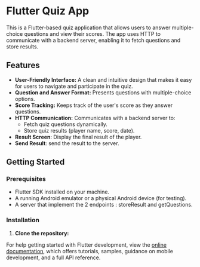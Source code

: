 # Flutter Quiz App

This is a Flutter-based quiz application that allows users to answer multiple-choice questions and view their scores. The app uses HTTP to communicate with a backend server, enabling it to fetch questions and store results.

## Features

*   **User-Friendly Interface:** A clean and intuitive design that makes it easy for users to navigate and participate in the quiz.
*   **Question and Answer Format:** Presents questions with multiple-choice options.
*   **Score Tracking:** Keeps track of the user's score as they answer questions.
*   **HTTP Communication:** Communicates with a backend server to:
    *   Fetch quiz questions dynamically.
    *   Store quiz results (player name, score, date).
* **Result Screen**: Display the final result of the player.
* **Send Result**: send the result to the server.

## Getting Started

### Prerequisites

*   Flutter SDK installed on your machine.
*   A running Android emulator or a physical Android device (for testing).
* A server that implement the 2 endpoints : storeResult and getQuestions.

### Installation

1.  **Clone the repository:**
    

For help getting started with Flutter development, view the
[online documentation](https://docs.flutter.dev/), which offers tutorials,
samples, guidance on mobile development, and a full API reference.
